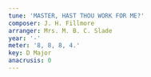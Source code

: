 ```yaml
---
tune: 'MASTER, HAST THOU WORK FOR ME?'
composer: J. H. Fillmore
arranger: Mrs. M. B. C. Slade
year: '-'
meter: '8, 8, 8, 4.'
key: D Major
anacrusis: 0
---
```


